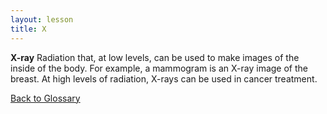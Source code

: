 ```yaml
---
layout: lesson
title: X
---
```


**X-ray** 
Radiation that, at low levels, can be used to make images of the inside of the body. For example, a mammogram is an X-ray image of the breast. At high levels of radiation, X-rays can be used in cancer treatment.

<a href="https://scnslabutsa.github.io/myhthelperEduContent/Glossary/index.html">Back to Glossary</a>
